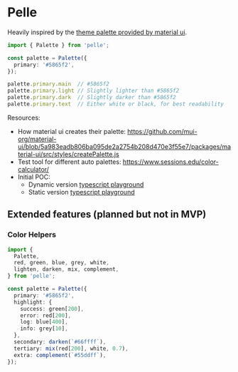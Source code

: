# Pelle

Heavily inspired by the [theme palette provided by material ui](https://material-ui.com/customization/palette/).

```ts
import { Palette } from 'pelle';

const palette = Palette({
  primary: '#5865f2',
});

palette.primary.main  // #5865f2
palette.primary.light // Slightly lighter than #5865f2
palette.primary.dark  // Slightly darker than #5865f2
palette.primary.text  // Either white or black, for best readability
```

Resources: 

* How material ui creates their palette: https://github.com/mui-org/material-ui/blob/5a983eadb806ba095de2a2754b208d470e3f55e7/packages/material-ui/src/styles/createPalette.js
* Test tool for different auto palettes: https://www.sessions.edu/color-calculator/
* Initial POC:
  * Dynamic version [typescript playground](https://www.typescriptlang.org/play?target=8#code/C4TwDgpgBAogHmAhgOwCYBVwQDzoHxQC8U6UEcwEaAzlAPYBGAVhAMbABQUUA-CWRSqpaAS2QAzCACcoAeV5QA3lADaAaShioAawgg64uQF0AXLAQoMWbLPVGCAXyhnkEAG7SuzkgG4OHUEgSCABbMAAbREoANURwgFdoQi9uAAMAYgASRWpgKTEAcwdUqAAfFKhUqQKGAAps5HiQhmkHABoGppapds7m1oBKEvLuNOqGRHrFRv6ejumu1vmZ7t6F2YchvwCsKABJAAU4iGBKdFCIqKSlVW1NZChc-OQC02CwyJi4xLL9o-CTmcLp9oA5-IFoHsAMJ0cJ0KQAZQA7lFWAALc4fK5EJQVFS6ED3R55QpvWqsWHwsxPQoDIgEGkvHxQDhgnZBaGUxEo4Do3ACSg0fYwuHc1EY4FXAjERR4u5aAkGEhvABKJ3iUmQmEguHx9j8bIhf2OpxwpHIguExoBpsxl0obSgIvhyPF0txo1uRMVhnQb3QeoFQlohxNQKxlBZns9fFDNsouu0RkdzrFvLReAqnrMqdd6YN-gpyFyUAKVGkV1zPPROOwUPNgiFnNFefRdpBKaDTar4rr+DwtUoEYgOfQjom1AgqepJJeAxz9IqsmYbGAADoqCSINRB5LKAM11IIKh4qwILVakfqI78Y7xEY6YQCLVZdHRmuP1e2lnRnqzOJagnKcuQGb9PU2R1FCcRBaChAZtiLEtWCPK5-kBYDizyU9gHhWt6y7K1mxdasJWHAdqBI9srlHR8CAqfkLWDa10Koh0oAOAiQzQ01cEdeAkDQbUcCItM+XrPAJIHId7RHEh53Yxc324ZcWHYDdkC3HdpJBA8jxPM8Ly-W5HTcB96SgF8fzfD9D23MClM9P8oAhJU3CIQhiAAckZApPKjBylL4MtXCkSsuVbNFago8VWIgEy6SsgKzGQiBULDDCnmw+EosovcIAGWo3FAxKIKUaDaAOeDCzoTDNFQTcRFAHFyS5GdngKWioApUU-EQ4AoHCEQCjRQVmu6qliXazrxqkXqapLVBECkXQHmIFrRTa2lzJmubaqLPIYP6taZs2udtq5XaS24yNiBStL4wyrD2Gy19RhCRAxDMER6o0xqQHs7hBuG4AzCBkaqABqBFuWsxoZWyHKAoZKaoO3Jv02BD5v6pAHpxa7z1e7gwHyd6pBAMxPPSABmKmABZadQVBPIR7cQagTzxlqABGR0qYAJh5qAAFZaYGZmKjRIa0TBtnCejYmRFJ8n2fSRnxHEIWhfFhzJyLaHlcpzW1fEbXRjBDHquLWEIDXOEClqHH0KqoA)
  * Static version [typescript playground](https://www.typescriptlang.org/play?#code/C4TwDgpgBAogHmAhgOwCYBVwQDzoHxQC8U6UEcwEaAzlAPYBGAVhAMbABQUUA-CWRSqpaAS2QAzCACcoAeV5QA3lADaAaShioAawgg64uQF0AXLAQoMWbLPVGCAXyhnkEAG7SuzkgG4OHUEgSCABbMAAbREoANURwgFdoQi9uAAMAYgASRWpgKTEAcwdUqAAfFKhUqQKGAAps5HiQhmkHABoGppapds7m1oBKEvLuNOqGRHrFRv6ejumu1vmZ7t6F2YchvwCsKABJAAU4iGBKdFCIqKSlVW1NZChc-OQC02CwyJi4xLL9o-CTmcLp9oA5-IFoHsAMJ0cJ0KQAZQA7lFWAALIhKCohRBiMxPQp+UZQcIiApo4D4vKEiqoRBSbRU54FImjSgUJk0sE7IKHY6nHCkciUGh-flAj5XAjERQVFR3LS6fSGdBvdDyowCEXCMUAgXnSWUKAVYl8Pl6yi4DV4E2jMzQ2Hw5GotF+bmsOjIXJQApUaRXGFwxEo4DozG1CbUCCB+Gcl4De0x4MuogEWqy4k4vFQSPRx1SNoVUnkyk5xBRpOF4l0hlmXOVirs0v1-OFzbbD1e4BQf6A664LVCWjmvsGy6UPC1SiGiBmdAJ3V93DSm3E2TMNjAAB0VGpEGoU+BVwGW6kEFQ8VYEFqtTP1DatwfbiMA1TUHTtu4W+-d6rxNGGpmBCBhQG4RCEMQADkBIvJBCi+q4UgBvmzqhmitRuK+Zi9gKGEDH+3CbA+iibFA5ZkcgIAdp63pIBa1w4ZQH7EmA+Q4lIIBmJB6QAMw8QALPxqCoJBBFQJQuRceMtQAIwPjxABMclQAArPxAyiRUaJkmixYUmYGb-twrEiOxnFQNxwniOIKkqZpRncFGnY1uZ3G2VZ4j2aMYLtv4nbULCEBbnCBS1HRfYDH4QA)

## Extended features (planned but not in MVP)

### Color Helpers

```ts
import { 
  Palette,
  red, green, blue, grey, white,
  lighten, darken, mix, complement,
} from 'pelle';

const palette = Palette({
  primary: '#5865f2',
  highlight: {
    success: green[200],
    error: red[200],
    log: blue[400],
    info: grey[10],
  },
  secondary: darken(`#66ffff`),
  tertiary: mix(red[200], white, 0.7),
  extra: complement(`#55ddff`),
});
```

